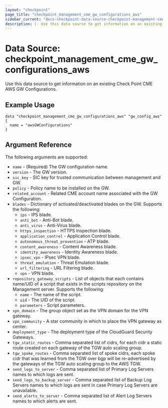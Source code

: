 ```yaml
---
layout: "checkpoint"
page_title: "checkpoint_management_cme_gw_configurations_aws"
sidebar_current: "docs-checkpoint-data-source-checkpoint-management-cme-gw-configurations-aws"
description: |- Use this data source to get information on an existing Check Point CME AWS GW Configurations.
---
```


# Data Source: checkpoint_management_cme_gw_configurations_aws

Use this data source to get information on an existing Check Point CME AWS GW Configurations.

## Example Usage

```hcl
data "checkpoint_management_cme_gw_configurations_aws" "gw_config_aws" {
  name = "awsGWConfigurations"
}
```

## Argument Reference

The following arguments are supported:

* `name` - (Required) The GW configuration name.
* `version` - The GW version.
* `sic_key` - SIC key for trusted communication between management and GW.
* `policy` - Policy name to be installed on the GW.
* `related_account` - Related CME account name associated with the GW Configuration.
* `blades` - Dictionary of activated/deactivated blades on the GW. Supports the following:
    * `ips` - IPS blade.
    * `anti_bot` - Anti-Bot blade.
    * `anti_virus` - Anti-Virus blade.
    * `https_inspection` - HTTPS Inspection blade.
    * `application_control` - Application Control blade.
    * `autonomous_threat_prevention` - ATP blade.
    * `content_awareness` - Content Awareness blade.
    * `identity_awareness` - Identity Awareness blade.
    * `ipsec_vpn` - IPsec VPN blade.
    * `threat_emulation` - Threat Emulation blade.
    * `url_filtering` - URL Filtering blade.
    * `vpn` - VPN blade.
* `repository_gateway_scripts` - List of objects that each contains name/UID of a script that exists in the scripts
  repository on the Management server. Supports the following:
    * `name` - The name of the script.
    * `uid` - The UID of the script.
    * `parameters` - Script parameters.
* `vpn_domain` - The group object set as the VPN domain for the VPN gateway.
* `vpn_community` - A star community in which to place the VPN gateway as center.
* `deployment_type` - The deployment type of the CloudGuard Security Gateways.
* `tgw_static_routes` - Comma separated list of cidrs, for each cidr a static route created on each gateway of the TGW
  auto scaling group.
* `tgw_spoke_routes` - Comma separated list of spoke cidrs, each spoke cidr that was learned from the TGW over bgp will
  be re-advertised by the gateways of the TGW auto scaling group to the AWS TGW.
* `send_logs_to_server` - Comma separated list of Primary Log Servers names to which logs are sent.
* `send_logs_to_backup_server` - Comma separated list of Backup Log Servers names to which logs are sent in case Primary
  Log Servers are unavailable.
* `send_alerts_to_server` - Comma separated list of Alert Log Servers names to which alerts are sent.
